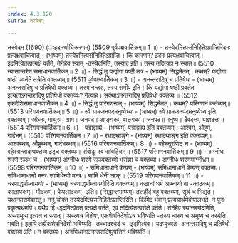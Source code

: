 ```yaml
---
index: 4.3.120
sutra: तस्येदम्

---
```

तस्येदम् (1690) (ःइदमर्थाधिकरणम्) (5509 पूर्वपक्षवार्तिकम्॥ 1 ॥) - तस्येदमित्यसंनिहितेऽप्राप्तिरिदमः प्रत्यक्षवाचित्वात् - (भाष्यम्) तस्येदमित्यसंनिहितेऽप्राप्तिः। किं कारणम्? इदमः प्रत्यक्षवाचित्वात्। इदमित्येतत्प्रत्यक्षे वर्तते, तेनेहैव स्यात् -तस्येदमिति, तस्याद इति। तस्य तदित्यत्र न स्यात्॥ (5510 न्यासान्तरेण समाधानवार्तिकम्॥ 2 ॥) - सिद्धं तु यद्योगा षष्ठी तत्र - (भाष्यम्) सिद्धमेतत्। कथम्? यद्योगा षष्ठी प्रवर्तते तत्रेति वक्तव्यम्॥ (5511 पूर्वपक्षवार्तिकम्॥ 3 ॥) - अनन्तरादिषु च प्रतिषेधः - (भाष्यम्) अनन्तरादिषु च प्रतिषेधो वक्तव्यः। तस्यानन्तरः, तस्य समीप इति। किं यद्योगा षष्ठी प्रवर्तत इत्यतोऽनन्तरादिषु प्रतिषेधो वक्तव्यः? नेत्याह। सर्वथाऽनन्तरादिषु प्रतिषेधो वक्तव्यः॥ (5512 एकदेशिसमाधानवार्तिकम्॥ 4 ॥) - सिद्धं तु परिगणनात् - (भाष्यम्) सिद्धमेतत्। कथम्? परिगणनं कर्तव्यम्॥ (5513 परिगणनवार्तिकम्॥ 5 ॥) - स्वे ग्रामजनपदमनुष्येभ्यः - (भाष्यम्) स्वे ग्रामजनपदमनुष्येभ्य इति वक्तव्यम्। स्रौघ्नः, माथुरः। ग्राम॥ जनपद। आङ्गकः, वाङ्गकः। जनपद॥ मनुष्य। दैवदत्तः, याज्ञदत्तः॥ (5514 परिगणनवार्तिकम्॥ 6 ॥) - पत्राद्वाह्ये - (भाष्यम्) पत्राद्वाह्य इति वक्तव्यम्। आश्वम्, औष्ट्रम्, गार्दभम्॥ (5515 परिगणनवार्तिकम्॥ 7 ॥) - रथाद्रथाङ्गे - (भाष्यम्) रथाद्रथाङ्ग इति वक्तव्यम्। आश्वरथम्, औष्ट्ररथम्, गार्दभरथम्॥ (5516 परिगणनवार्तिकम्॥ 8 ॥) - वहेस्तुरणिट् च - (भाष्यम्) वहेस्त्रन्तादण्वक्तव्य इट्च वक्तव्यः। संवोढुः स्वं सांवहित्रम्॥ (5517 परिगणनवार्तिकम्॥ 9 ॥) - अग्नीधः शरणे रञ्ञ्भं च - (भाष्यम्) अग्नीधः शरणे रञ्ञ्वक्तव्यो भसंज्ञा च वक्तव्या। अग्नीधः शरणमाग्नीध्रम्॥ (5598 परिगणनवार्तिकम् ॥ 10 ॥) - समिधामाधाने षेण्यण् - (भाष्यम्) समिधामाधाने षेण्यण् वक्तव्यः। समिधामाधानो मन्त्रः सामिधेन्यो मन्त्रः। सामि धेनी ऋक्॥ (5519 परिगणनवार्तिकम्॥ 11 ॥) - चरणाद्धर्माम्नाययोः - (भाष्यम्) चरणाद्धर्माम्नाययोरिति वक्तव्यम्। कठानां धर्म आम्नायो वा -काठकम्। कालापकम्। मौदकम्। पैप्पलादकम् -इति॥ (सिद्धान्तभाष्यम्) तत्तर्हीदं बहु वक्तव्यम्, सूत्रं च भिद्यते। यथान्यासमेवास्तु। ननु चोक्तं तस्येदमित्यसंनिहितेऽप्राप्तिरिति। किमिदं भवान् प्रत्ययार्थमेवोपालभते, न पुनः प्रकृत्यर्थमपि। यथैव हि -ःइदमित्येतत् प्रत्यक्षे वर्तते, एवं तदित्येतत्परोक्षे वर्तते। तेनेहैव स्यात्तस्येदमिति, अस्यामुष्य इत्यत्र न स्यात्। अस्त्यत्र विशेषः, एकशेषनिर्देशोऽत्र भविष्यति -तस्य चास्य च अमुष्य च तस्येति भवति। इहापि तर्ह्येकशेषनिर्देशो भविष्यति -तच्चादश्चेदं च -ःइदमित्येव। यदप्युच्यते -अनन्तरादिषु च प्रतिषेधो वक्तव्य इति। न वक्तव्यः। अनभिधानादनन्तरादिषूत्पत्तिर्न भविष्यति॥